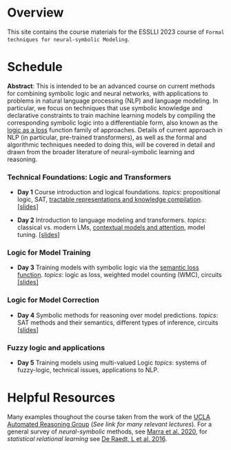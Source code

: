 Overview
==========
This site contains the course materials for  the ESSLLI 2023 course of `Formal techniques for neural-symbolic Modeling`. 

Schedule
==========

**Abstract**: This is intended to be an advanced course on current methods for combining symbolic logic and neural networks, with applications to problems in natural language processing (NLP) and language modeling. In particular, we focus on techniques that use symbolic knowledge and declarative constraints to train machine learning models by compiling the corresponding symbolic logic into a differentiable form, also known as the [logic as a loss](https://arxiv.org/abs/2108.11451) function family of approaches. Details of current approach in NLP (in particular, pre-trained transformers), as well as the formal and algorithmic techniques needed to doing this, will be covered in detail and drawn from the broader literature of neural-symbolic learning and reasoning.

### Technical Foundations: Logic and Transformers

- **Day 1** Course introduction and logical foundations. *topics*: propositional logic, SAT, [tractable representations and knowledge compilation](https://arxiv.org/abs/2202.02942). [[slides]](https://github.com/yakazimir/esslli_neural_symbolic/blob/main/slides/lecture1.pdf)
  
- **Day 2** Introduction to language modeling and transformers. *topics*: classical vs. modern LMs, [contextual models and attention](https://peterbloem.nl/blog/transformers), model tuning. [[slides]](https://github.com/yakazimir/esslli_neural_symbolic/blob/main/slides/lecture2.pdf)

### Logic for Model Training

- **Day 3** Training models with symbolic logic via the [semantic loss function](https://proceedings.mlr.press/v80/xu18h.html). *topics*: logic as loss, weighted model counting (WMC), circuits [[slides]](https://github.com/yakazimir/esslli_neural_symbolic/blob/main/slides/lecture3.pdf)

### Logic for Model Correction

- **Day 4**  Symbolic methods for reasoning over model predictions. *topics*: SAT methods and their semantics, different types of inference, circuits [[slides]](https://github.com/yakazimir/esslli_neural_symbolic/blob/main/slides/lecture4.pdf)

### Fuzzy logic and applications

- **Day 5** Training models using multi-valued Logic *topics*: systems of fuzzy-logic, technical issues, applications to NLP.

Helpful Resources 
==========

Many examples thoughout the course taken from the work of the [UCLA Automated Reasoning Group](https://www.youtube.com/@UCLA.Reasoning) (*See link for many relevant lectures*). For a general survey of *neural-symbolic* methods, see [Marra et al. 2020](https://arxiv.org/abs/2108.11451), for *statistical relational learning* see [De Raedt, L et al. 2016](https://link.springer.com/book/10.1007/978-3-031-01574-8).


